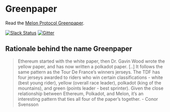 # Greenpaper

Read the [Melon Protocol Greenpaper](https://github.com/melonproject/greenpaper/blob/master/melonprotocol.pdf).

[![Slack Status](http://chat.melonport.com/badge.svg)](http://chat.melonport.com) [![Gitter](https://badges.gitter.im/melonproject/general.svg)](https://gitter.im/melonproject/general?utm_source=badge&utm_medium=badge&utm_campaign=pr-badge&utm_content=badge)

## Rationale behind the name Greenpaper

> Ethereum started with the white paper, then Dr. Gavin Wood wrote the yellow paper, and has now written a polkadot paper. [..] It follows the same pattern as the Tour De France’s winners jerseys. The TDF has four jerseys awarded to riders who win certain classifications - white (best young rider), yellow (overall race leader), polkadot (king of the mountains), and green (points leader - best sprinter). Given the close relationship between Ethereum, Polkadot, and Melon, it’s an interesting pattern that ties all four of the paper’s together. - Conor Svensson

